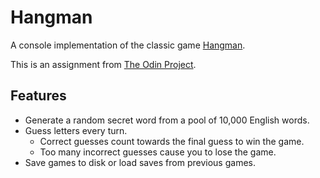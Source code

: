 # Hangman

A console implementation of the classic game [Hangman](https://en.wikipedia.org/wiki/Hangman_(game)).

This is an assignment from [The Odin Project](https://www.theodinproject.com/lessons/ruby-hangman).

## Features

- Generate a random secret word from a pool of 10,000 English words.
- Guess letters every turn.
    - Correct guesses count towards the final guess to win the game. 
    - Too many incorrect guesses cause you to lose the game.
- Save games to disk or load saves from previous games.

